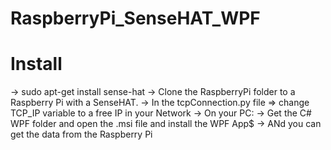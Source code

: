 # RaspberryPi_SenseHAT_WPF

# Install
-> sudo apt-get install sense-hat
-> Clone the RaspberryPi folder to a Raspberry Pi with a SenseHAT.
    -> In the tcpConnection.py file => change TCP_IP variable to a free IP in your Network
-> On your PC:
    -> Get the C# WPF folder and open the .msi file and install the WPF App$
    -> ANd you can get the data from the Raspberry Pi